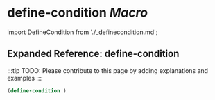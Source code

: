 # **define-condition** *Macro*

import DefineCondition from './_definecondition.md';

<DefineCondition />

## Expanded Reference: define-condition

:::tip
TODO: Please contribute to this page by adding explanations and examples
:::

```lisp
(define-condition )
```
